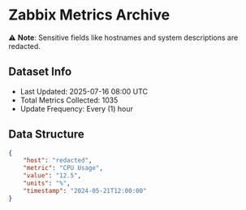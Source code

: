 # Zabbix Metrics Archive

⚠️ **Note**: Sensitive fields like hostnames and system descriptions are redacted.

## Dataset Info
- Last Updated: 2025-07-16 08:00 UTC
- Total Metrics Collected: 1035
- Update Frequency: Every (1) hour

## Data Structure
```json
{
    "host": "redacted",
    "metric": "CPU Usage",
    "value": "12.5",
    "units": "%",
    "timestamp": "2024-05-21T12:00:00"
}
```
